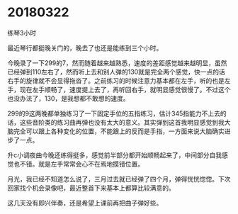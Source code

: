 # 20180322

练琴3小时

最近琴行都挺晚关门的，晚去了也还是能练到三个小时。

今晚录了一下299的7，然而随着越来越熟悉，速度的差距感觉越来越明显，虽然已经弹到110左右了，然而听上去和别人弹的130就是完全两个感觉，快一点的话右手的旋律就不会显得拖沓了。之前练习的时候注意力基本都在左手，听的也是左手，现在左手顺畅了，速度提上去了，再听回右手，就明显感觉很慢了。不过这个也没办法了，130，是我想都不敢想的速度。

299的9这两晚都单独练习了一下固定手位的五指练习，估计345指能力不上去的话，这些音阶类的练习曲再弹也没有太大的意义。其实弹到这首我明显感觉到我大脑完全可以跟上各种变化的位置，不能跟上的反而是手指，一方面来说大脑确实进步了一点。

升c小调夜曲今晚还练得挺多，感觉前半部分都开始顺畅起来了，中间部分自我感觉也不错。就是左手常常会心不在焉地摸错位置。

月光，我已经不知道怎么说了，三月过去就已经弹了四个月，弹得恍恍惚惚。下次回家找个机会录像吧，最近整首下来基本上都算比较满意的。

这几天没有即兴伴奏，还是希望上课前再把曲子弹好些。
